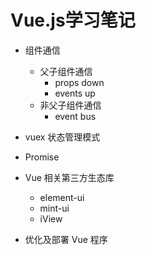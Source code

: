 # Vue.js学习笔记

- 组件通信
  + 父子组件通信
    * props down
    * events up
  + 非父子组件通信
    * event bus
- vuex 状态管理模式
- Promise

- Vue 相关第三方生态库
  + element-ui
  + mint-ui
  + iView
- 优化及部署 Vue 程序


